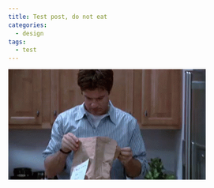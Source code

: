 ```yaml
---
title: Test post, do not eat
categories:
  - design
tags:
  - test
---
```


![Test post](/assets/images/dove.gif)